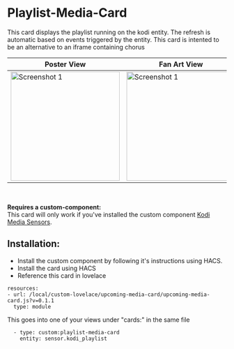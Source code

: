 # Playlist-Media-Card

This card displays the playlist running on the kodi entity. The refresh is automatic based on events triggered by the entity. 
This card is intented to be an alternative to an iframe containing chorus

| Poster View | Fan Art View
| ---- | ---- 
| <img src="https://imgur.com/gKHbplv.jpg" alt="Screenshot 1" width="250"> | <img src="https://i.imgur.com/noB7Hub.jpg" alt="Screenshot 1" width="250"> 

<br/>


**Requires a custom-component:**<br/>
This card will only work if you've installed the custom component [Kodi Media Sensors](https://github.com/jtbgroup/kodi-media-sensors).


## Installation:

* Install the custom component by following it's instructions using HACS.
* Install the card using HACS
* Reference this card in lovelace

```
resources:
- url: /local/custom-lovelace/upcoming-media-card/upcoming-media-card.js?v=0.1.1
  type: module
```

This goes into one of your views under "cards:" in the same file

```
  - type: custom:playlist-media-card
    entity: sensor.kodi_playlist
```